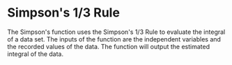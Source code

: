 # Simpson's 1/3 Rule

The Simpson's function uses the Simpson's 1/3 Rule to evaluate the integral of a data set. The inputs of the function are the independent variables and the recorded values of the data. The function will output the estimated integral of the data.

